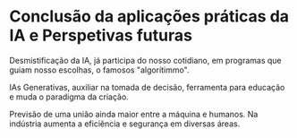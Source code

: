 # Conclusão da aplicações práticas da IA e Perspetivas futuras

Desmistificação da IA, já participa do nosso cotidiano, em programas que guiam nosso escolhas, o famosos "algorítimmo".

IAs Generativas, auxiliar na tomada de decisão, ferramenta para educação e muda o paradigma da criação. 

Previsão de uma união ainda maior entre a máquina e humanos. Na indústria aumenta a eficiência e segurança em diversas áreas.

